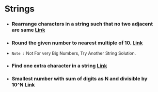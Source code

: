 # Strings

- ### Rearrange characters in a string such that no two adjacent are same [Link](https://www.geeksforgeeks.org/rearrange-characters-string-no-two-adjacent/) 

- ### Round the given number to nearest multiple of 10.  [Link](https://www.geeksforgeeks.org/round-the-given-number-to-nearest-multiple-of-10/)
- `Note :` Not For very Big Numbers, Try Another String Solution.

- ### Find one extra character in a string [Link](https://www.geeksforgeeks.org/find-one-extra-character-string/)

- ### Smallest number with sum of digits as N and divisible by 10^N [Link](https://www.geeksforgeeks.org/smallest-number-sum-digits-n-divisible-10n/)



